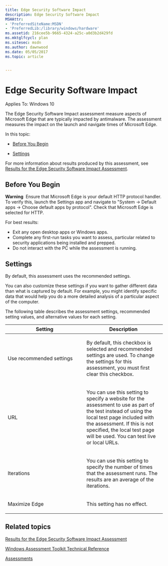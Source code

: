 ```yaml
---
title: Edge Security Software Impact
description: Edge Security Software Impact
MSHAttr:
- 'PreferredSiteName:MSDN'
- 'PreferredLib:/library/windows/hardware'
ms.assetid: 216cee5b-9665-4324-a25c-a0d3b2d429fd
ms.mktglfcycl: plan
ms.sitesec: msdn
ms.author: dawnwood
ms.date: 05/05/2017
ms.topic: article


---
```


# Edge Security Software Impact


Applies To: Windows 10

The Edge Security Software Impact assessment measure aspects of Microsoft Edge that are typically impacted by antimalware. The assessment measures the impact on the launch and navigate times of Microsoft Edge.

In this topic:

-   [Before You Begin](#beforebegin)

-   [Settings](#settings)

For more information about results produced by this assessment, see [Results for the Edge Security Software Impact Assessment](results-for-the-edge-security-software-impact-assessment.md).

## <a href="" id="beforebegin"></a>Before You Begin


**Warning**  Ensure that Microsoft Edge is your default HTTP protocol handler. To verify this, launch the Settings app and navigate to "System -&gt; Default apps -&gt; Choose default apps by protocol". Check that Microsoft Edge is selected for HTTP.

 

For best results:

-   Exit any open desktop apps or Windows apps.
-   Complete any first-run tasks you want to assess, particular related to security applications being installed and prepped.
-   Do not interact with the PC while the assessment is running.

## Settings


By default, this assessment uses the recommended settings.

You can also customize these settings if you want to gather different data than what is captured by default. For example, you might identify specific data that would help you do a more detailed analysis of a particular aspect of the computer.

The following table describes the assessment settings, recommended setting values, and alternative values for each setting.

<table>
<colgroup>
<col width="50%" />
<col width="50%" />
</colgroup>
<thead>
<tr class="header">
<th>Setting</th>
<th>Description</th>
</tr>
</thead>
<tbody>
<tr class="odd">
<td><p>Use recommended settings</p></td>
<td><p>By default, this checkbox is selected and recommended settings are used. To change the settings for this assessment, you must first clear this checkbox.</p></td>
</tr>
<tr class="even">
<td><p>URL</p></td>
<td><p>You can use this setting to specify a website for the assessment to use as part of the test instead of using the local test page included with the assessment. If this is not specified, the local test page will be used. You can test live or local URLs.</p></td>
</tr>
<tr class="odd">
<td><p>Iterations</p></td>
<td><p>You can use this setting to specify the number of times that the assessment runs. The results are an average of the iterations.</p></td>
</tr>
<tr class="even">
<td><p>Maximize Edge</p></td>
<td><p>This setting has no effect.</p></td>
</tr>
</tbody>
</table>

 

## Related topics


[Results for the Edge Security Software Impact Assessment](results-for-the-edge-security-software-impact-assessment.md)

[Windows Assessment Toolkit Technical Reference](windows-assessment-toolkit-technical-reference.md)

[Assessments](assessments.md)

 

 







